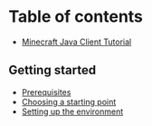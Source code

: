 # Table of contents

* [Minecraft Java Client Tutorial](README.md)

## Getting started

* [Prerequisites](getting-started/prerequisites.md)
* [Choosing a starting point](getting-started/choosing-a-starting-point.md)
* [Setting up the environment](getting-started/setting-up-the-environment.md)

